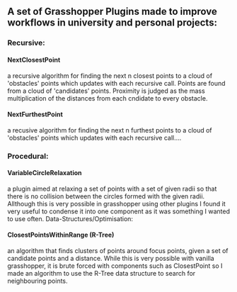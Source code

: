 ## A set of Grasshopper Plugins made to improve workflows in university and personal projects:
### Recursive:
#### NextClosestPoint
a recursive algorithm for finding the next n closest points to a cloud of 'obstacles' points which updates with each recursive call. Points are found from a cloud of 'candidates' points. Proximity is judged as the mass multiplication of the distances from each cndidate to every obstacle.
#### NextFurthestPoint
a recusive algorithm for finding the next n furthest points to a cloud of 'obstacles' points which updates with each recursive call....
### Procedural:
#### VariableCircleRelaxation
a plugin aimed at relaxing a set of points with a set of given radii so that there is no collision between the circles formed with the given radii. Allthough this is very possible in grasshopper using other plugins I found it very useful to condense it into one component as it was something I wanted to use often.
Data-Structures/Optimisation:
#### ClosestPointsWithinRange (R-Tree)
an algorithm that finds clusters of points around focus points, given a set of candidate points and a distance. While this is very possible with vanilla grasshopper, it is brute forced with components such as ClosestPoint so I made an algorithm to use the R-Tree data structure to search for neighbouring points.
    
